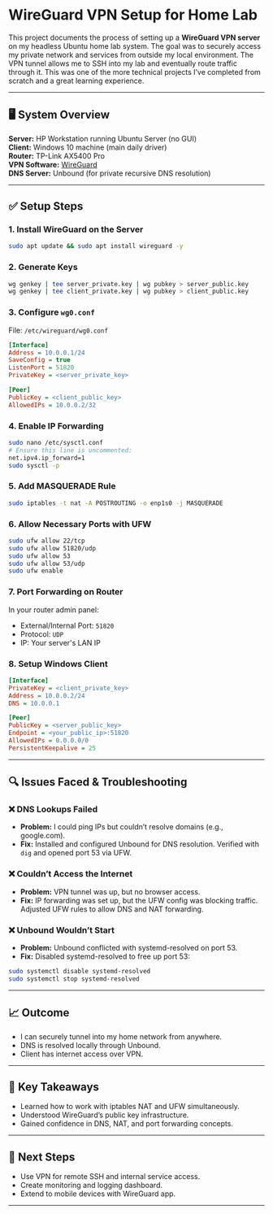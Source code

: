 # WireGuard VPN Setup for Home Lab

This project documents the process of setting up a **WireGuard VPN server** on my headless Ubuntu home lab system. The goal was to securely access my private network and services from outside my local environment. The VPN tunnel allows me to SSH into my lab and eventually route traffic through it. This was one of the more technical projects I’ve completed from scratch and a great learning experience.

---

## 🖥️ System Overview

**Server:** HP Workstation running Ubuntu Server (no GUI)  
**Client:** Windows 10 machine (main daily driver)  
**Router:** TP-Link AX5400 Pro  
**VPN Software:** [WireGuard](https://www.wireguard.com/)  
**DNS Server:** Unbound (for private recursive DNS resolution)

---

## ✅ Setup Steps

### 1. Install WireGuard on the Server
```bash
sudo apt update && sudo apt install wireguard -y
```

### 2. Generate Keys
```bash
wg genkey | tee server_private.key | wg pubkey > server_public.key
wg genkey | tee client_private.key | wg pubkey > client_public.key
```

### 3. Configure `wg0.conf`
File: `/etc/wireguard/wg0.conf`
```ini
[Interface]
Address = 10.0.0.1/24
SaveConfig = true
ListenPort = 51820
PrivateKey = <server_private_key>

[Peer]
PublicKey = <client_public_key>
AllowedIPs = 10.0.0.2/32
```

### 4. Enable IP Forwarding
```bash
sudo nano /etc/sysctl.conf
# Ensure this line is uncommented:
net.ipv4.ip_forward=1
sudo sysctl -p
```

### 5. Add MASQUERADE Rule
```bash
sudo iptables -t nat -A POSTROUTING -o enp1s0 -j MASQUERADE
```

### 6. Allow Necessary Ports with UFW
```bash
sudo ufw allow 22/tcp
sudo ufw allow 51820/udp
sudo ufw allow 53
sudo ufw allow 53/udp
sudo ufw enable
```

### 7. Port Forwarding on Router
In your router admin panel:
- External/Internal Port: `51820`
- Protocol: `UDP`
- IP: Your server's LAN IP 

### 8. Setup Windows Client
```ini
[Interface]
PrivateKey = <client_private_key>
Address = 10.0.0.2/24
DNS = 10.0.0.1

[Peer]
PublicKey = <server_public_key>
Endpoint = <your_public_ip>:51820
AllowedIPs = 0.0.0.0/0
PersistentKeepalive = 25
```

---

## 🔍 Issues Faced & Troubleshooting

### ❌ DNS Lookups Failed
- **Problem:** I could ping IPs but couldn’t resolve domains (e.g., google.com).
- **Fix:** Installed and configured Unbound for DNS resolution. Verified with `dig` and opened port 53 via UFW.

### ❌ Couldn’t Access the Internet
- **Problem:** VPN tunnel was up, but no browser access.
- **Fix:** IP forwarding was set up, but the UFW config was blocking traffic. Adjusted UFW rules to allow DNS and NAT forwarding.

### ❌ Unbound Wouldn’t Start
- **Problem:** Unbound conflicted with systemd-resolved on port 53.
- **Fix:** Disabled systemd-resolved to free up port 53:
```bash
sudo systemctl disable systemd-resolved
sudo systemctl stop systemd-resolved
```

---

## 📈 Outcome
- I can securely tunnel into my home network from anywhere.
- DNS is resolved locally through Unbound.
- Client has internet access over VPN.

---

## 📌 Key Takeaways
- Learned how to work with iptables NAT and UFW simultaneously.
- Understood WireGuard’s public key infrastructure.
- Gained confidence in DNS, NAT, and port forwarding concepts.

---

## 🔐 Next Steps
- Use VPN for remote SSH and internal service access.
- Create monitoring and logging dashboard.
- Extend to mobile devices with WireGuard app.

---
